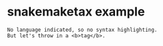# snakemaketax example

```
No language indicated, so no syntax highlighting. 
But let's throw in a <b>tag</b>.
```
